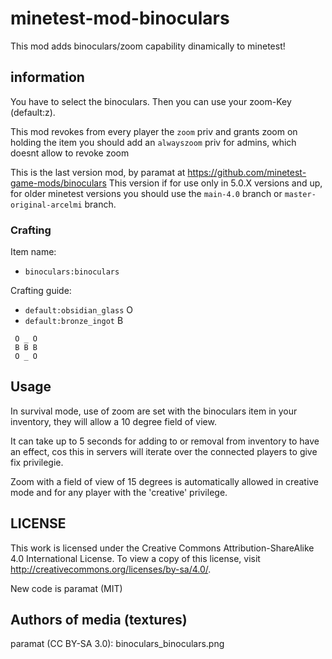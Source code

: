 # minetest-mod-binoculars

This mod adds binoculars/zoom capability dinamically to minetest!

## information

You have to select the binoculars. Then you can use your zoom-Key (default:z).

This mod revokes from every player the `zoom` priv and grants zoom on holding the item
you should add an `alwayszoom` priv for admins, which doesnt allow to revoke zoom

This is the last version mod, by paramat at https://github.com/minetest-game-mods/binoculars
This version if for use only in 5.0.X versions and up, for older minetest 
versions you should use the `main-4.0` branch or `master-original-arcelmi` branch.

### Crafting

Item name:

* `binoculars:binoculars`

Crafting guide:

* `default:obsidian_glass` O
* `default:bronze_ingot` B

```
 O _ O
 B B B
 O _ O
```

## Usage

In survival mode, use of zoom are set with the binoculars item in your inventory,
they will allow a 10 degree field of view.

It can take up to 5 seconds for adding to or removal from inventory to have an
effect, cos this in servers will iterate over the connected players to give fix privilegie.

Zoom with a field of view of 15 degrees is automatically allowed in creative
mode and for any player with the 'creative' privilege.

## LICENSE

This work is licensed under the Creative Commons Attribution-ShareAlike 4.0 International License. 
To view a copy of this license, visit http://creativecommons.org/licenses/by-sa/4.0/.

New code is paramat (MIT)

Authors of media (textures)
---------------------------
paramat (CC BY-SA 3.0):
  binoculars_binoculars.png

